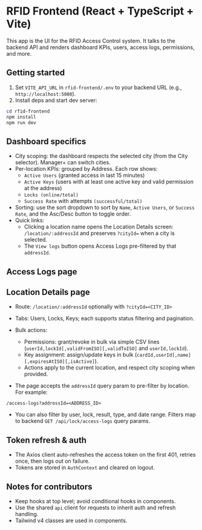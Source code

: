 # RFID Frontend (React + TypeScript + Vite)

This app is the UI for the RFID Access Control system. It talks to the backend API and renders dashboard KPIs, users, access logs, permissions, and more.

## Getting started

1. Set `VITE_API_URL` in `rfid-frontend/.env` to your backend URL (e.g., `http://localhost:5000`).
2. Install deps and start dev server:

```powershell
cd rfid-frontend
npm install
npm run dev
```

## Dashboard specifics

- City scoping: the dashboard respects the selected city (from the City selector). Manager+ can switch cities.
- Per-location KPIs: grouped by Address. Each row shows:
  - `Active Users` (granted access in last 15 minutes)
  - `Active Keys` (users with at least one active key and valid permission at the address)
  - `Locks (online/total)`
  - `Success Rate` with attempts `(successful/total)`
- Sorting: use the sort dropdown to sort by `Name`, `Active Users`, or `Success Rate`, and the Asc/Desc button to toggle order.
- Quick links:
  - Clicking a location name opens the Location Details screen: `/location/:addressId` and preserves `?cityId=` when a city is selected.
  - The `View logs` button opens Access Logs pre-filtered by that `addressId`.

## Access Logs page

## Location Details page

- Route: `/location/:addressId` optionally with `?cityId=<CITY_ID>`
- Tabs: Users, Locks, Keys; each supports status filtering and pagination.
- Bulk actions:

  - Permissions: grant/revoke in bulk via simple CSV lines (`userId,lockId[,validFromISO][,validToISO]` and `userId,lockId`).
  - Key assignment: assign/update keys in bulk (`cardId,userId[,name][,expiresAtISO][,isActive]`).
  - Actions apply to the current location, and respect city scoping when provided.

- The page accepts the `addressId` query param to pre-filter by location. For example:

```text
/access-logs?addressId=<ADDRESS_ID>
```

- You can also filter by user, lock, result, type, and date range. Filters map to backend `GET /api/lock/access-logs` query params.

## Token refresh & auth

- The Axios client auto-refreshes the access token on the first 401, retries once, then logs out on failure.
- Tokens are stored in `AuthContext` and cleared on logout.

## Notes for contributors

- Keep hooks at top level; avoid conditional hooks in components.
- Use the shared `api` client for requests to inherit auth and refresh handling.
- Tailwind v4 classes are used in components.
